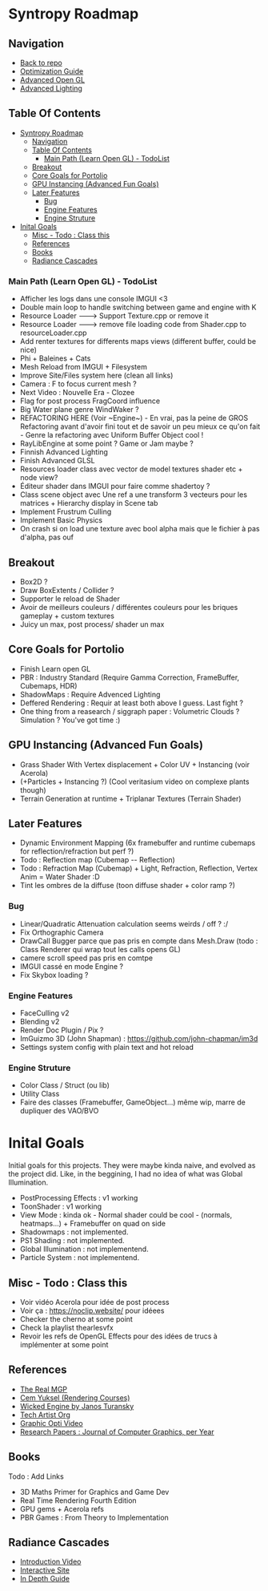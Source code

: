 # Syntropy Roadmap

## Navigation
- [Back to repo](https://github.com/Exyde/OpenGLRenderer)
- [Optimization Guide](optimization_guide_ben.md)
- [Advanced Open GL](advanced_opengl.md)
- [Advanced Lighting](advanced_lighting.md)

## Table Of Contents
- [Syntropy Roadmap](#syntropy-roadmap)
  - [Navigation](#navigation)
  - [Table Of Contents](#table-of-contents)
    - [Main Path (Learn Open GL) - TodoList](#main-path-learn-open-gl---todolist)
  - [Breakout](#breakout)
  - [Core Goals for Portolio](#core-goals-for-portolio)
  - [GPU Instancing (Advanced Fun Goals)](#gpu-instancing-advanced-fun-goals)
  - [Later Features](#later-features)
    - [Bug](#bug)
    - [Engine Features](#engine-features)
    - [Engine Struture](#engine-struture)
- [Inital Goals](#inital-goals)
  - [Misc - Todo : Class this](#misc---todo--class-this)
  - [References](#references)
  - [Books](#books)
  - [Radiance Cascades](#radiance-cascades)

### Main Path (Learn Open GL) - TodoList

- Afficher les logs dans une console IMGUI <3
- Double main loop to handle switching between game and engine with K
- Resource Loader ---> Support Texture.cpp or remove it
- Resource Loader ---> remove file loading code from Shader.cpp to resourceLoader.cpp
- Add renter textures for differents maps views (different buffer, could be nice)
- Phi + Baleines + Cats
- Mesh Reload from IMGUI + Filesystem
- Improve Site/Files system here (clean all links)
- Camera : F to focus current mesh ?
- Next Video : Nouvelle Era - Clozee
- Flag for post process FragCoord influence
- Big Water plane genre WindWaker ? 
- REFACTORING HERE (Voir ~Engine~) - En vrai, pas la peine de GROS Refactoring avant d'avoir fini tout et de savoir un peu mieux ce qu'on fait - Genre la refactoring avec Uniform Buffer Object cool !
- RayLibEngine at some point ? Game or Jam maybe ? 
- Finnish Advanced Lighting
- Finish Advanced GLSL
- Resources loader class avec vector de model textures shader etc + node view?
- Éditeur shader dans IMGUI pour faire comme shadertoy ?
- Class scene object avec Une ref a une transform 3 vecteurs pour les matrices + Hierarchy display in Scene tab
- Implement Frustrum Culling
- Implement Basic Physics
- On crash si on load une texture avec bool alpha mais que le fichier à pas d'alpha, pas ouf
## Breakout 
- Box2D ?
- Draw BoxExtents / Collider ?
- Supporter le reload de Shader
- Avoir de meilleurs couleurs / différentes couleurs pour les briques gameplay + custom textures
- Juicy un max, post process/ shader un max

## Core Goals for Portolio
- Finish Learn open GL
- PBR : Industry Standard (Require Gamma Correction, FrameBuffer, Cubemaps, HDR)
- ShadowMaps : Require Advenced Lighting
- Deffered Rendering : Requir at least both above I guess. Last fight ? 
- One thing from a reasearch  / siggraph paper : Volumetric Clouds ? Simulation ? You've got time :)

## GPU Instancing (Advanced Fun Goals)
- Grass Shader With Vertex displacement + Color UV + Instancing (voir Acerola)
- (+Particles  + Instancing ?) (Cool veritasium video on complexe plants though) 
- Terrain Generation at runtime + Triplanar Textures (Terrain Shader)

## Later Features
- Dynamic Environment Mapping (6x framebuffer and runtime cubemaps for reflection/refraction but perf ?)
- Todo : Reflection map (Cubemap -- Reflection)
- Todo : Refraction Map (Cubemap) + Light, Refraction, Reflection, Vertex Anim = Water Shader :D
- Tint les ombres de la diffuse (toon diffuse shader + color ramp ?)

### Bug
- Linear/Quadratic Attenuation  calculation seems weirds / off ? :/
- Fix Orthographic Camera
- DrawCall Bugger parce que pas pris en compte dans Mesh.Draw (todo : Class Renderer qui wrap tout les calls opens GL)
- camere scroll speed pas pris en comtpe 
- IMGUI cassé en mode Engine ?
- Fix Skybox loading ?

### Engine Features
- FaceCulling v2
- Blending v2
- Render Doc Plugin / Pix ?
- ImGuizmo 3D (John Shapman) : https://github.com/john-chapman/im3d
- Settings system config with plain text and hot reload

### Engine Struture
- Color Class / Struct (ou lib) 
- Utility Class
- Faire des classes (Framebuffer, GameObject...) même wip, marre de dupliquer des VAO/BVO

# Inital Goals

Initial goals for this projects. They were maybe kinda naive, and evolved as the project did. Like, in the beggining, I had no idea of what was Global Illumination.

- PostProcessing Effects : v1 working
- ToonShader : v1 working
- View Mode : kinda ok - Normal shader could be cool - (normals, heatmaps...) + Framebuffer on quad on side
- Shadowmaps : not implemented.
- PS1 Shading : not implemented.
- Global Illumination : not implementend.
- Particle System : not implementend.

## Misc - Todo : Class this
- Voir vidéo Acerola pour idée de post process
- Voir ça : https://noclip.website/ pour idéees
- Checker the cherno at some point
- Check la playlist thearlesvfx
- Revoir les refs de OpenGL Effects pour des idées de trucs à implémenter at some point

## References
- [The Real MGP](https://therealmjp.github.io/posts/gpu-memory-pool/)
- [Cem Yuksel (Rendering Courses)](https://www.youtube.com/watch?v=DnkU4_DttGE&list=PLplnkTzzqsZTfYh4UbhLGpI5kGd5oW_Hh&index=10)
- [Wicked Engine by Janos Turansky](https://wickedengine.net/2022/07/game-dev-journey-10-years/)
- [Tech Artist Org](https://www.tech-artists.org/)
- [Graphic Opti Video](https://www.youtube.com/watch?v=YdXi1kcQLDE)
- [ Research Papers : Journal of Computer Graphics, per Year](https://jcgt.org/read.html)

## Books 
Todo : Add Links
- 3D Maths Primer for Graphics and Game Dev
- Real Time Rendering Fourth Edition
- GPU gems + Acerola refs
- PBR Games : From Theory to Implementation

## Radiance Cascades
- [Introduction Video](https://www.youtube.com/watch?v=5Ua-h1pg6yM)
- [Interactive Site](https://radiance-cascades.com/)
- [In Depth Guide](https://mini.gmshaders.com/p/radiance-cascades)